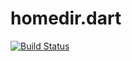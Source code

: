 # homedir.dart

[![Build Status](https://travis-ci.org/kasperpeulen/homedir.dart.svg?branch=master)](https://travis-ci.org/kasperpeulen/homedir.dart)
